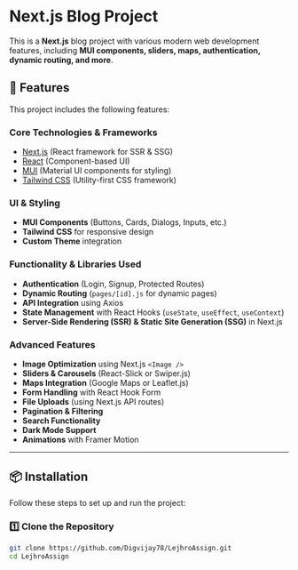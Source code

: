 # Next.js Blog Project

This is a **Next.js** blog project with various modern web development features, including **MUI components, sliders, maps, authentication, dynamic routing, and more**.  

## 🚀 Features  
This project includes the following features:  

### **Core Technologies & Frameworks**  
- [Next.js](https://nextjs.org/) (React framework for SSR & SSG)  
- [React](https://reactjs.org/) (Component-based UI)  
- [MUI](https://mui.com/) (Material UI components for styling)  
- [Tailwind CSS](https://tailwindcss.com/) (Utility-first CSS framework)  

### **UI & Styling**  
- **MUI Components** (Buttons, Cards, Dialogs, Inputs, etc.)  
- **Tailwind CSS** for responsive design  
- **Custom Theme** integration  

### **Functionality & Libraries Used**  
- **Authentication** (Login, Signup, Protected Routes)  
- **Dynamic Routing** (`pages/[id].js` for dynamic pages)  
- **API Integration** using Axios  
- **State Management** with React Hooks (`useState`, `useEffect`, `useContext`)  
- **Server-Side Rendering (SSR) & Static Site Generation (SSG)** in Next.js  

### **Advanced Features**  
- **Image Optimization** using Next.js `<Image />`  
- **Sliders & Carousels** (React-Slick or Swiper.js)  
- **Maps Integration** (Google Maps or Leaflet.js)  
- **Form Handling** with React Hook Form  
- **File Uploads** (using Next.js API routes)  
- **Pagination & Filtering**  
- **Search Functionality**  
- **Dark Mode Support**  
- **Animations** with Framer Motion  

---

## 📦 Installation  
Follow these steps to set up and run the project:  

### 1️⃣ Clone the Repository  
```sh
git clone https://github.com/Digvijay78/LejhroAssign.git
cd LejhroAssign

